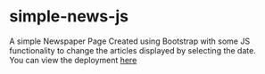 # simple-news-js
A simple Newspaper Page Created using Bootstrap with some JS functionality to change the articles displayed by selecting the date. <br>
You can view the deployment <a href="https://randy1812.github.io/simple-news-js/">here</a>
